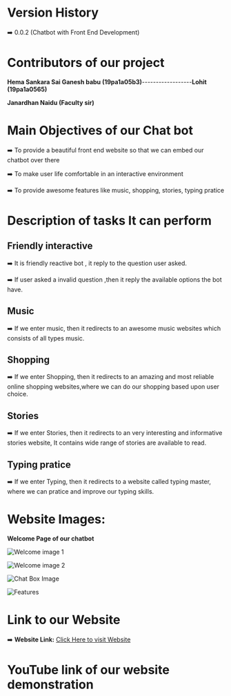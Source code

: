 # Version History

:arrow_right: 0.0.2 (Chatbot with Front End Development)

# Contributors of our project

**Hema Sankara Sai Ganesh babu (19pa1a05b3)**------------------**Lohit (19pa1a0565)**

**Janardhan Naidu (Faculty sir)**

#  Main Objectives of our Chat bot

:arrow_right: To provide a beautiful front end website so that we can embed our chatbot over there

:arrow_right: To make user life comfortable in an interactive environment

:arrow_right: To provide awesome features like music, shopping, stories, typing pratice

# Description of tasks It can perform

## Friendly interactive

:arrow_right: It is friendly reactive bot , it reply to the question user asked.

:arrow_right: If user asked a invalid question ,then it reply the available options the bot have.

## Music

:arrow_right: If we enter music, then it redirects to an awesome music websites which consists of all types music.


## Shopping

:arrow_right: If we enter Shopping, then it redirects to an amazing and most reliable online shopping websites,where we can do our shopping based upon user choice.

## Stories

:arrow_right: If we enter Stories, then it redirects to an very interesting and informative stories website, It contains wide range of stories are available to read.

## Typing pratice

:arrow_right: If we enter Typing, then it redirects to a website called typing master, where we can pratice and improve our typing skills.

# Website Images:

**Welcome Page of our chatbot**

![Welcome image 1](https://github.com/gryffindor-guy/FrontEnd-Web-Development-of-Chatbot/blob/main/welcome.PNG)

![Welcome image 2](https://github.com/gryffindor-guy/FrontEnd-Web-Development-of-Chatbot/blob/main/welcome2.PNG)

![Chat Box Image](https://github.com/gryffindor-guy/FrontEnd-Web-Development-of-Chatbot/blob/main/chatbox.PNG)

![Features](https://github.com/gryffindor-guy/FrontEnd-Web-Development-of-Chatbot/blob/main/features.PNG)

# Link to our Website

:arrow_right: **Website Link:** [Click Here to visit Website](https://gryffindor-guy.github.io/FrontEnd-Web-Development-of-Chatbot/ "Website link")


# YouTube link of our website demonstration

